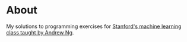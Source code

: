 # About
My solutions to programming exercises for [Stanford's machine learning class taught by Andrew Ng](https://www.coursera.org/learn/machine-learning).
